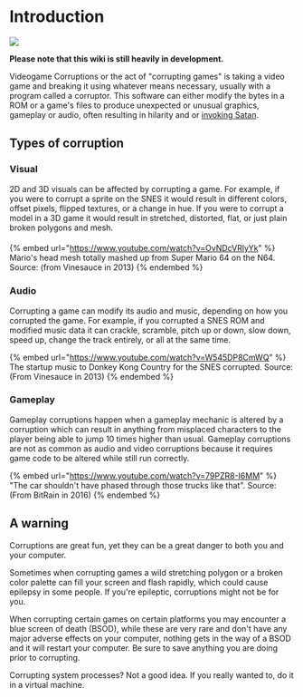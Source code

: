 # Introduction

![](<.gitbook/assets/corruption-definition (1).png>)

**Please note that this wiki is still heavily in development.**

Videogame Corruptions or the act of "corrupting games" is taking a video game and breaking it using whatever means necessary, usually with a program called a corruptor. This software can either modify the bytes in a ROM or a game's files to produce unexpected or unusual graphics, gameplay or audio, often resulting in hilarity and or [invoking Satan](https://youtu.be/W545DP8CmWQ?t=198).

## Types of corruption

### Visual

2D and 3D visuals can be affected by corrupting a game. For example, if you were to corrupt a sprite on the SNES it would result in different colors, offset pixels, flipped textures, or a change in hue. If you were to corrupt a model in a 3D game it would result in stretched, distorted, flat, or just plain broken polygons and mesh.

####

{% embed url="https://www.youtube.com/watch?v=OvNDcVRlyYk" %}
Mario's head mesh totally mashed up from Super Mario 64 on the N64. Source: (from Vinesauce in 2013)
{% endembed %}

### Audio

Corrupting a game can modify its audio and music, depending on how you corrupted the game. For example, if you corrupted a SNES ROM and modified music data it can crackle, scramble, pitch up or down, slow down, speed up, change the track entirely, or all at the same time.

{% embed url="https://www.youtube.com/watch?v=W545DP8CmWQ" %}
The startup music to Donkey Kong Country for the SNES corrupted. Source: (From Vinesauce in 2013)
{% endembed %}



### Gameplay

Gameplay corruptions happen when a gameplay mechanic is altered by a corruption which can result in anything from misplaced characters to the player being able to jump 10 times higher than usual. Gameplay corruptions are not as common as audio and video corruptions because it requires game code to be altered while still run correctly.

{% embed url="https://www.youtube.com/watch?v=79PZR8-I6MM" %}
"The car shouldn't have phased through those trucks like that". Source: (From BitRain in 2016)
{% endembed %}



## A warning

Corruptions are great fun, yet they can be a great danger to both you and your computer.

Sometimes when corrupting games a wild stretching polygon or a broken color palette can fill your screen and flash rapidly, which could cause epilepsy in some people. If you're epileptic, corruptions might not be for you.

When corrupting certain games on certain platforms you may encounter a blue screen of death (BSOD), while these are very rare and don't have any major adverse effects on your computer, nothing gets in the way of a BSOD and it will restart your computer. Be sure to save anything you are doing prior to corrupting.

Corrupting system processes? Not a good idea. If you really wanted to, do it in a virtual machine.

